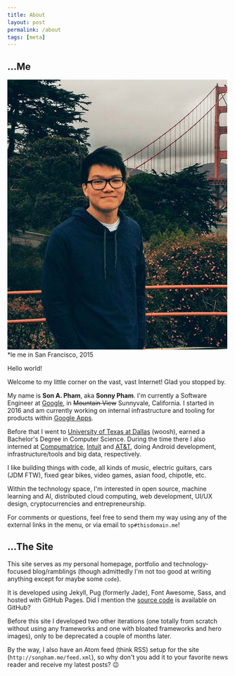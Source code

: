 ```yaml
---
title: About
layout: post
permalink: /about
tags: [meta]
---
```

## \...Me

<figcaption id="profile-pic">
  <img alt="profile picture" src="/assets/images/profile.jpg">
  <div>*le me in San Francisco, 2015</div>
</figcaption>

Hello world!

Welcome to my little corner on the vast, vast Internet! Glad you stopped by.

My name is **Son A. Pham**, aka **Sonny Pham**. I'm currently a Software Engineer at
[Google](https://google.com), in <s>Mountain View</s> Sunnyvale, California. I started in 2016 and am currently
working on internal infrastructure and tooling for products within
[Google Apps](https://apps.google.com/).

Before that I went to [University of Texas at Dallas](http://utdallas.edu) (woosh), earned a
Bachelor's Degree in Computer Science. During the time there I also interned at
[Compumatrice](http://compumatrice.com), [Intuit](https://intuit.com) and [AT&T](https://att.com),
doing Android development, infrastructure/tools and big data, respectively.

I like building things with code, all kinds of music, electric guitars, cars (JDM FTW), fixed gear
bikes, video games, asian food, chipotle, etc.

Within the technology space, I'm interested in open source, machine learning and AI, distributed
cloud computing, web development, UI/UX design, cryptocurrencies and entrepreneurship.

For comments or questions, feel free to send them my way using any of the external links in the
menu, or via email to `sp#thisdomain.me`!


## \...The Site

This site serves as my personal homepage, portfolio and technology-focused blog/ramblings (though
admittedly I'm not too good at writing anything except for maybe some `code`).

It is developed using Jekyll, Pug (formerly Jade), Font Awesome, Sass, and hosted with GitHub Pages.
Did I mention the [source code](https://github.com/sonph/sonph.github.io) is available on GitHub?

Before this site I developed two other iterations (one totally from scratch without using any
frameworks and one with bloated frameworks and hero images), only to be deprecated a couple of
months later.

By the way, I also have an Atom feed (think RSS) setup for the site (`http://sonpham.me/feed.xml`),
so why don't you add it to your favorite news reader and receive my latest posts? 😉
